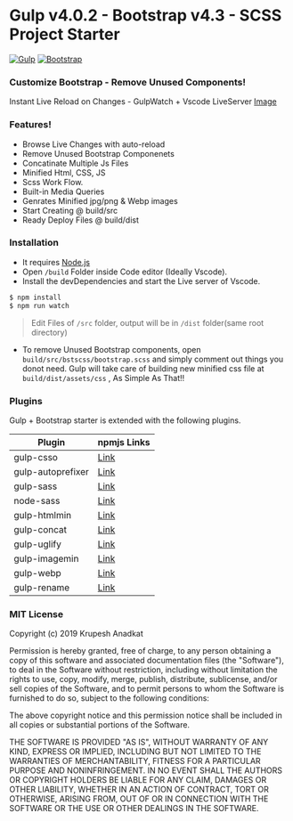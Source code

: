 # Gulp v4.0.2 - Bootstrap v4.3 - SCSS Project Starter
[![Gulp](https://img.shields.io/badge/Gulp-4.0.2-red.svg)](https://gulpjs.com/docs/en/getting-started/quick-start)
[![Bootstrap](https://img.shields.io/badge/Bootstrap-4.3-blue.svg)](https://getbootstrap.com/docs/4.3/getting-started/introduction/)

### Customize Bootstrap - Remove Unused Components!
Instant Live Reload on Changes - GulpWatch + Vscode LiveServer
[Image](https://repository-images.githubusercontent.com/187352291/07d40680-7993-11e9-8e82-7e2aee97ac2d)

### Features!
- Browse Live Changes with auto-reload
- Remove Unused Bootstrap Componenets
- Concatinate Multiple Js Files
- Minified Html, CSS, JS
- Scss Work Flow.
- Built-in Media Queries
- Genrates Minified jpg/png & Webp images
- Start Creating @ build/src
- Ready Deploy Files @ build/dist

### Installation
- It requires [Node.js](https://nodejs.org/)
- Open ```/build``` Folder inside Code editor (Ideally Vscode).
- Install the devDependencies and start the Live server of Vscode.
```sh
$ npm install
$ npm run watch
```
> Edit Files of ```/src``` folder, output will be in ```/dist``` folder(same root directory)

- To remove Unused Bootstrap components, open ```build/src/bstscss/bootstrap.scss``` and simply comment out things you donot need. Gulp will take care of building new minified css file at ```build/dist/assets/css``` , As Simple As That!!

### Plugins

Gulp + Bootstrap starter is extended with the following plugins. 

| Plugin | npmjs Links |
| ------ | ------ |
| gulp-csso | [Link](https://www.npmjs.com/package/gulp-csso) |
| gulp-autoprefixer | [Link](https://www.npmjs.com/package/gulp-autoprefixer) |
| gulp-sass | [Link](https://www.npmjs.com/package/gulp-sass) |
| node-sass | [Link](https://www.npmjs.com/package/node-sass) |
| gulp-htmlmin | [Link](https://www.npmjs.com/package/gulp-htmlmin) |
| gulp-concat | [Link](https://www.npmjs.com/package/gulp-concat) |
| gulp-uglify | [Link](https://www.npmjs.com/package/gulp-uglify) |
| gulp-imagemin | [Link](https://www.npmjs.com/package/gulp-imagemin) |
| gulp-webp | [Link](https://www.npmjs.com/package/gulp-webp) |
| gulp-rename | [Link](https://www.npmjs.com/package/gulp-rename) |


### MIT License

Copyright (c) 2019 Krupesh Anadkat

Permission is hereby granted, free of charge, to any person obtaining a copy
of this software and associated documentation files (the "Software"), to deal
in the Software without restriction, including without limitation the rights
to use, copy, modify, merge, publish, distribute, sublicense, and/or sell
copies of the Software, and to permit persons to whom the Software is
furnished to do so, subject to the following conditions:

The above copyright notice and this permission notice shall be included in all
copies or substantial portions of the Software.

THE SOFTWARE IS PROVIDED "AS IS", WITHOUT WARRANTY OF ANY KIND, EXPRESS OR
IMPLIED, INCLUDING BUT NOT LIMITED TO THE WARRANTIES OF MERCHANTABILITY,
FITNESS FOR A PARTICULAR PURPOSE AND NONINFRINGEMENT. IN NO EVENT SHALL THE
AUTHORS OR COPYRIGHT HOLDERS BE LIABLE FOR ANY CLAIM, DAMAGES OR OTHER
LIABILITY, WHETHER IN AN ACTION OF CONTRACT, TORT OR OTHERWISE, ARISING FROM,
OUT OF OR IN CONNECTION WITH THE SOFTWARE OR THE USE OR OTHER DEALINGS IN THE
SOFTWARE.
